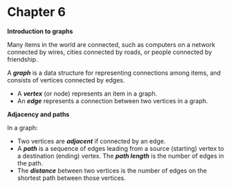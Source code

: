 # Chapter 6

**Introduction to graphs**

Many items in the world are connected, such as computers on a network connected by wires, cities connected by roads, or people connected by friendship.

A ***graph*** is a data structure for representing connections among items, and consists of vertices connected by edges.

- A ***vertex*** (or node) represents an item in a graph.
- An ***edge*** represents a connection between two vertices in a graph.

**Adjacency and paths**

In a graph:

- Two vertices are ***adjacent*** if connected by an edge.
- A ***path*** is a sequence of edges leading from a source (starting) vertex to a destination (ending) vertex. The ***path length*** is the number of edges in the path.
- The ***distance*** between two vertices is the number of edges on the shortest path between those vertices.
